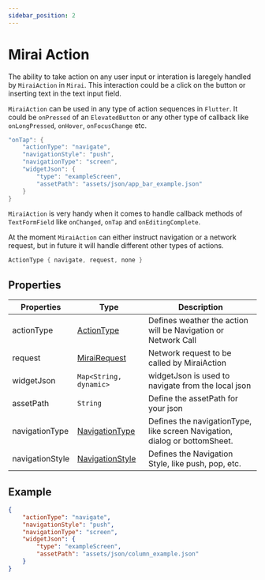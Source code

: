 ```yaml
---
sidebar_position: 2
---
```


# Mirai Action

The ability to take action on any user input or interation is laregely handled by `MiraiAction` in `Mirai`. This interaction could be a click on the button or inserting text in the text input field. 

`MiraiAction` can be used in any type of action sequences in `Flutter`. It could be `onPressed` of an `ElevatedButton` or any other type of callback like `onLongPressed`, `onHover`, `onFocusChange` etc.


```dart
"onTap": {
    "actionType": "navigate",
    "navigationStyle": "push",
    "navigationType": "screen",
    "widgetJson": {
        "type": "exampleScreen",
        "assetPath": "assets/json/app_bar_example.json"
    }
}
```


`MiraiAction` is very handy when it comes to handle callback methods of `TextFormField` like `onChanged`,
 `onTap` and `onEditingComplete`.
 

At the moment `MiraiAction` can either instruct navigation or a network request, but in future it will handle different other types of actions. 

```dart
ActionType { navigate, request, none }
```

## Properties

| Properties      | Type                                                        | Description                                                                |
| --------------- | ----------------------------------------------------------- | -------------------------------------------------------------------------- |
| actionType      | [ActionType](/docs/basics/mirai-action/action-type)         | Defines weather the action will be Navigation or Network Call              |
| request         | [MiraiRequest](/docs/basics/mirai-request)                  | Network request to be called by MiraiAction                                |
| widgetJson      | `Map<String, dynamic>`                                      | widgetJson is used to navigate from the local json                         |
| assetPath       | `String`                                                    | Define the assetPath for your json                                         |
| navigationType  | [NavigationType](/docs/basics/navigation/navigation-type)   | Defines the navigationType, like screen Navigation, dialog or bottomSheet. |
| navigationStyle | [NavigationStyle](/docs/basics/navigation/navigation-style) | Defines the Navigation Style, like push, pop, etc.                         |

## Example

```json
{
    "actionType": "navigate",
    "navigationStyle": "push",
    "navigationType": "screen",
    "widgetJson": {
        "type": "exampleScreen",
        "assetPath": "assets/json/column_example.json"
    }
}
```